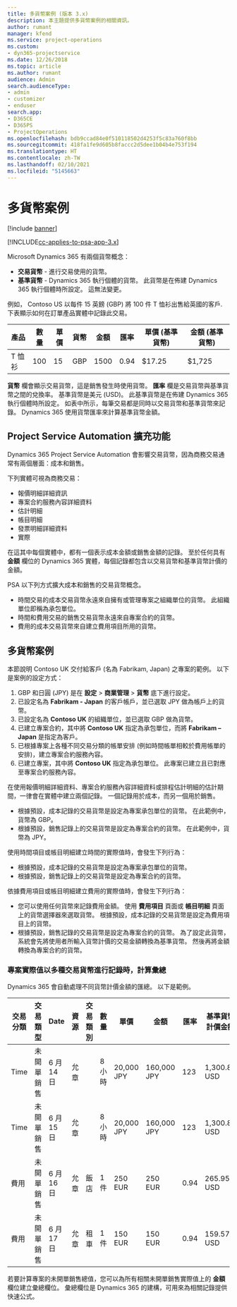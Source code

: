 ```yaml
---
title: 多貨幣案例 (版本 3.x)
description: 本主題提供多貨幣案例的相關資訊。
author: rumant
manager: kfend
ms.service: project-operations
ms.custom:
- dyn365-projectservice
ms.date: 12/26/2018
ms.topic: article
ms.author: rumant
audience: Admin
search.audienceType:
- admin
- customizer
- enduser
search.app:
- D365CE
- D365PS
- ProjectOperations
ms.openlocfilehash: bdb9ccad84e0f510118502d4253f5c83a760f8bb
ms.sourcegitcommit: 418fa1fe9d605b8faccc2d5dee1b04b4e753f194
ms.translationtype: HT
ms.contentlocale: zh-TW
ms.lasthandoff: 02/10/2021
ms.locfileid: "5145663"
---
```

# <a name="multiple-currency-scenarios"></a>多貨幣案例

[!include [banner](../includes/psa-now-project-operations.md)]

[!INCLUDE[cc-applies-to-psa-app-3.x](../includes/cc-applies-to-psa-app-3x.md)]

Microsoft Dynamics 365 有兩個貨幣概念：

- **交易貨幣** - 進行交易使用的貨幣。 
- **基準貨幣** - Dynamics 365 執行個體的貨幣。 此貨幣是在佈建 Dynamics 365 執行個體時所設定。 這無法變更。

例如， Contoso US 以每件 15 英鎊 (GBP) 將 100 件 T 恤衫出售給英國的客戶. 下表顯示如何在訂單產品實體中記錄此交易。

| 產品 | 數量 | 單價 | 貨幣 | 金額 | 匯率 | 單價 (基準貨幣)| 金額 (基準貨幣)|
|---------|----------|----------------|----------|--------|---------------|----------------------|--------------|
| T 恤衫 | 100      | 15             | GBP      | 1500   | 0.94          | $17.25               | $1,725       |

**貨幣** 欄會顯示交易貨幣，這是銷售發生時使用貨幣。 **匯率** 欄是交易貨幣與基準貨幣之間的兌換率。 基準貨幣是美元 (USD)。 此基準貨幣是在佈建 Dynamics 365 執行個體時所設定。
如表中所示，每筆交易都是同時以交易貨幣和基準貨幣來記錄。 Dynamics 365 使用貨幣匯率來計算基準貨幣金額。

## <a name="project-service-automation-extensions"></a>Project Service Automation 擴充功能

Dynamics 365 Project Service Automation 會影響交易貨幣，因為商務交易通常有兩個層面：成本和銷售。

下列實體可視為商務交易：

- 報價明細詳細資訊
- 專案合約服務內容詳細資料
- 估計明細
- 帳目明細
- 發票明細詳細資料
- 實際

在這其中每個實體中，都有一個表示成本金額或銷售金額的記錄。 至於任何具有 **金額** 欄位的 Dynamics 365 實體，每個記錄都包含以交易貨幣和基準貨幣計價的金額。 

PSA 以下列方式擴大成本和銷售的交易貨幣概念。

- 時間交易的成本交易貨幣永遠來自擁有或管理專案之組織單位的貨幣。 此組織單位即稱為承包單位。
- 時間和費用交易的銷售交易貨幣永遠來自專案合約的貨幣。
- 費用的成本交易貨幣來自建立費用項目所用的貨幣。

## <a name="multiple-currency-scenario"></a>多貨幣案例

本節說明 Contoso UK 交付給客戶 (名為 Fabrikam, Japan) 之專案的範例。 以下是案例的設定方式：

1. GBP 和日圓 (JPY) 是在 **設定** \> **商業管理** \> **貨幣** 底下進行設定。 
2. 已設定名為 **Fabrikam - Japan** 的客戶帳戶，並已選取 JPY 做為帳戶上的貨幣。
3. 已設定名為 **Contoso UK** 的組織單位，並已選取 GBP 做為貨幣。
4. 已建立專案合約，其中將 **Contoso UK** 指定為承包單位，而將 **Fabrikam – Japan** 是指定為客戶。
5. 已根據專案上各種不同交易分類的帳單安排 (例如時間帳單相較於費用帳單的安排)，建立專案合約服務內容。
6. 已建立專案，其中將 **Contoso UK** 指定為承包單位。 此專案已建立且已對應至專案合約服務內容。


在使用報價明細詳細資料、專案合約服務內容詳細資料或排程估計明細的估計期間，一律會在實體中建立兩個記錄。 一個記錄用於成本，而另一個用於銷售。

- 根據預設，成本記錄的交易貨幣是設定為專案承包單位的貨幣。 在此範例中，貨幣為 GBP。
- 根據預設，銷售記錄上的交易貨幣是設定為專案合約的貨幣。 在此範例中，貨幣為 JPY。

使用時間項目或帳目明細建立時間的實際值時，會發生下列行為：

- 根據預設，成本記錄的交易貨幣是設定為專案承包單位的貨幣。
- 根據預設，銷售記錄上的交易貨幣是設定為專案合約的貨幣。

依據費用項目或帳目明細建立費用的實際值時，會發生下列行為：

- 您可以使用任何貨幣來記錄費用金額。 使用 **費用項目** 頁面或 **帳目明細** 頁面上的貨幣選擇器來選取貨幣。 根據預設，成本記錄的交易貨幣是設定為費用項目上的貨幣。 
- 根據預設，銷售記錄的交易貨幣是設定為專案合約的貨幣。 為了設定此貨幣，系統會先將使用者所輸入貨幣計價的交易金額轉換為基準貨幣。 然後再將金額轉換為專案合約的貨幣。 

### <a name="computing-roll-ups-when-project-actuals-are-recorded-in-multiple-transaction-currencies"></a>專案實際值以多種交易貨幣進行記錄時，計算彙總

Dynamics 365 會自動處理不同貨幣計價金額的匯總。 以下是範例。

| 交易分類 | 交易類型| Date   | 資源 | 交易類別 | 數量 | 單價 | 金額      | 匯率 | 基準貨幣計價金額 |
|-------------------|------------------|--------|----------|----------------------|----------|--------------|-------------|---------------|----------------|
| Time              | 未開單銷售   | 6 月 14 日 | 允章  |                      | 8 小時    | 20,000 JPY    | 160,000 JPY | 123           | 1,300.81 USD    |
| Time              | 未開單銷售   | 6 月 15 日 | 允章  |                      | 8 小時    | 20,000 JPY    | 160,000 JPY | 123           | 1,300.81 USD    |
| 費用           | 未開單銷售   | 6 月 16 日 | 允章  | 飯店                | 1 件     | 250 EUR      | 250 EUR     | 0.94          | 265.95 USD     |
| 費用           | 未開單銷售   | 6 月 17 日 | 允章  | 租車           | 1 件     | 150 EUR      | 150 EUR     | 0.94          | 159.57 USD     |

若要計算專案的未開單銷售總值，您可以為所有相關未開單銷售實際值上的 **金額** 欄位建立彙總欄位。 彙總欄位是 Dynamics 365 的建構，可用來為相關記錄提供快速公式。
